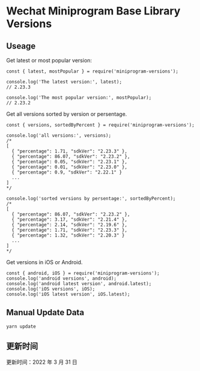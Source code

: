 
# Wechat Miniprogram Base Library Versions

## Useage

Get latest or most popular version:

```;
const { latest, mostPopular } = require('miniprogram-versions');

console.log('The latest version:', latest);
// 2.23.3

console.log('The most popular version:', mostPopular);
// 2.23.2

```

Get all versions sorted by version or persentage.

```
const { versions, sortedByPercent } = require('miniprogram-versions');

console.log('all versions:', versions);
/*
[
  { "percentage": 1.71, "sdkVer": "2.23.3" },
  { "percentage": 86.07, "sdkVer": "2.23.2" },
  { "percentage": 0.05, "sdkVer": "2.23.1" },
  { "percentage": 0.01, "sdkVer": "2.23.0" },
  { "percentage": 0.9, "sdkVer": "2.22.1" }
  ...
]
*/

console.log('sorted versions by persentage:', sortedByPercent);
/*
[
  { "percentage": 86.07, "sdkVer": "2.23.2" },
  { "percentage": 3.17, "sdkVer": "2.21.4" },
  { "percentage": 2.14, "sdkVer": "2.19.6" },
  { "percentage": 1.71, "sdkVer": "2.23.3" },
  { "percentage": 1.32, "sdkVer": "2.20.3" }
  ...
]
*/
```

Get versions in iOS or Android.

```
const { android, iOS } = require('miniprogram-versions');
console.log('android versions', android);
console.log('android latest version', android.latest);
console.log('iOS versions', iOS);
console.log('iOS latest version', iOS.latest);
```

## Manual Update Data

```
yarn update
```

## 更新时间

更新时间：2022 年 3 月 31 日
